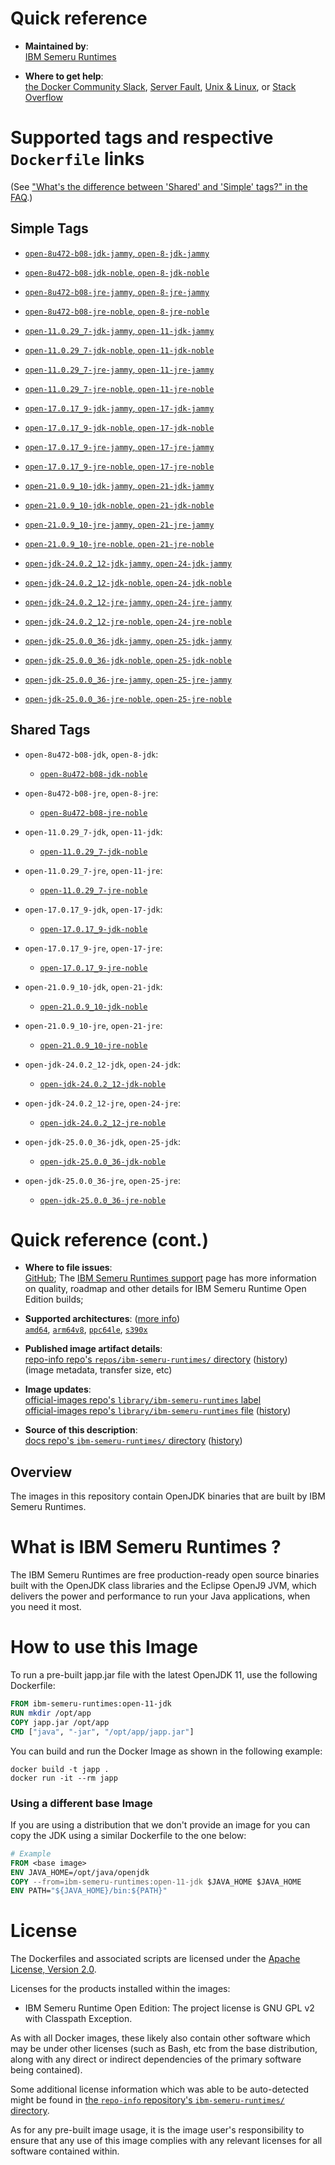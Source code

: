 <!--

********************************************************************************

WARNING:

    DO NOT EDIT "ibm-semeru-runtimes/README.md"

    IT IS AUTO-GENERATED

    (from the other files in "ibm-semeru-runtimes/" combined with a set of templates)

********************************************************************************

-->

# Quick reference

-	**Maintained by**:  
	[IBM Semeru Runtimes](https://github.com/ibmruntimes/semeru-containers)

-	**Where to get help**:  
	[the Docker Community Slack](https://dockr.ly/comm-slack), [Server Fault](https://serverfault.com/help/on-topic), [Unix & Linux](https://unix.stackexchange.com/help/on-topic), or [Stack Overflow](https://stackoverflow.com/help/on-topic)

# Supported tags and respective `Dockerfile` links

(See ["What's the difference between 'Shared' and 'Simple' tags?" in the FAQ](https://github.com/docker-library/faq#whats-the-difference-between-shared-and-simple-tags).)

## Simple Tags

-	[`open-8u472-b08-jdk-jammy`, `open-8-jdk-jammy`](https://github.com/ibmruntimes/semeru-containers/blob/723e64f39acf29f90b240c1fb50a09bc58bbc8a6/8/jdk/ubuntu/jammy/Dockerfile.open.releases.full)

-	[`open-8u472-b08-jdk-noble`, `open-8-jdk-noble`](https://github.com/ibmruntimes/semeru-containers/blob/723e64f39acf29f90b240c1fb50a09bc58bbc8a6/8/jdk/ubuntu/noble/Dockerfile.open.releases.full)

-	[`open-8u472-b08-jre-jammy`, `open-8-jre-jammy`](https://github.com/ibmruntimes/semeru-containers/blob/723e64f39acf29f90b240c1fb50a09bc58bbc8a6/8/jre/ubuntu/jammy/Dockerfile.open.releases.full)

-	[`open-8u472-b08-jre-noble`, `open-8-jre-noble`](https://github.com/ibmruntimes/semeru-containers/blob/723e64f39acf29f90b240c1fb50a09bc58bbc8a6/8/jre/ubuntu/noble/Dockerfile.open.releases.full)

-	[`open-11.0.29_7-jdk-jammy`, `open-11-jdk-jammy`](https://github.com/ibmruntimes/semeru-containers/blob/723e64f39acf29f90b240c1fb50a09bc58bbc8a6/11/jdk/ubuntu/jammy/Dockerfile.open.releases.full)

-	[`open-11.0.29_7-jdk-noble`, `open-11-jdk-noble`](https://github.com/ibmruntimes/semeru-containers/blob/723e64f39acf29f90b240c1fb50a09bc58bbc8a6/11/jdk/ubuntu/noble/Dockerfile.open.releases.full)

-	[`open-11.0.29_7-jre-jammy`, `open-11-jre-jammy`](https://github.com/ibmruntimes/semeru-containers/blob/723e64f39acf29f90b240c1fb50a09bc58bbc8a6/11/jre/ubuntu/jammy/Dockerfile.open.releases.full)

-	[`open-11.0.29_7-jre-noble`, `open-11-jre-noble`](https://github.com/ibmruntimes/semeru-containers/blob/723e64f39acf29f90b240c1fb50a09bc58bbc8a6/11/jre/ubuntu/noble/Dockerfile.open.releases.full)

-	[`open-17.0.17_9-jdk-jammy`, `open-17-jdk-jammy`](https://github.com/ibmruntimes/semeru-containers/blob/723e64f39acf29f90b240c1fb50a09bc58bbc8a6/17/jdk/ubuntu/jammy/Dockerfile.open.releases.full)

-	[`open-17.0.17_9-jdk-noble`, `open-17-jdk-noble`](https://github.com/ibmruntimes/semeru-containers/blob/723e64f39acf29f90b240c1fb50a09bc58bbc8a6/17/jdk/ubuntu/noble/Dockerfile.open.releases.full)

-	[`open-17.0.17_9-jre-jammy`, `open-17-jre-jammy`](https://github.com/ibmruntimes/semeru-containers/blob/723e64f39acf29f90b240c1fb50a09bc58bbc8a6/17/jre/ubuntu/jammy/Dockerfile.open.releases.full)

-	[`open-17.0.17_9-jre-noble`, `open-17-jre-noble`](https://github.com/ibmruntimes/semeru-containers/blob/723e64f39acf29f90b240c1fb50a09bc58bbc8a6/17/jre/ubuntu/noble/Dockerfile.open.releases.full)

-	[`open-21.0.9_10-jdk-jammy`, `open-21-jdk-jammy`](https://github.com/ibmruntimes/semeru-containers/blob/723e64f39acf29f90b240c1fb50a09bc58bbc8a6/21/jdk/ubuntu/jammy/Dockerfile.open.releases.full)

-	[`open-21.0.9_10-jdk-noble`, `open-21-jdk-noble`](https://github.com/ibmruntimes/semeru-containers/blob/723e64f39acf29f90b240c1fb50a09bc58bbc8a6/21/jdk/ubuntu/noble/Dockerfile.open.releases.full)

-	[`open-21.0.9_10-jre-jammy`, `open-21-jre-jammy`](https://github.com/ibmruntimes/semeru-containers/blob/723e64f39acf29f90b240c1fb50a09bc58bbc8a6/21/jre/ubuntu/jammy/Dockerfile.open.releases.full)

-	[`open-21.0.9_10-jre-noble`, `open-21-jre-noble`](https://github.com/ibmruntimes/semeru-containers/blob/723e64f39acf29f90b240c1fb50a09bc58bbc8a6/21/jre/ubuntu/noble/Dockerfile.open.releases.full)

-	[`open-jdk-24.0.2_12-jdk-jammy`, `open-24-jdk-jammy`](https://github.com/ibmruntimes/semeru-containers/blob/723e64f39acf29f90b240c1fb50a09bc58bbc8a6/24/jdk/ubuntu/jammy/Dockerfile.open.releases.full)

-	[`open-jdk-24.0.2_12-jdk-noble`, `open-24-jdk-noble`](https://github.com/ibmruntimes/semeru-containers/blob/723e64f39acf29f90b240c1fb50a09bc58bbc8a6/24/jdk/ubuntu/noble/Dockerfile.open.releases.full)

-	[`open-jdk-24.0.2_12-jre-jammy`, `open-24-jre-jammy`](https://github.com/ibmruntimes/semeru-containers/blob/723e64f39acf29f90b240c1fb50a09bc58bbc8a6/24/jre/ubuntu/jammy/Dockerfile.open.releases.full)

-	[`open-jdk-24.0.2_12-jre-noble`, `open-24-jre-noble`](https://github.com/ibmruntimes/semeru-containers/blob/723e64f39acf29f90b240c1fb50a09bc58bbc8a6/24/jre/ubuntu/noble/Dockerfile.open.releases.full)

-	[`open-jdk-25.0.0_36-jdk-jammy`, `open-25-jdk-jammy`](https://github.com/ibmruntimes/semeru-containers/blob/723e64f39acf29f90b240c1fb50a09bc58bbc8a6/25/jdk/ubuntu/jammy/Dockerfile.open.releases.full)

-	[`open-jdk-25.0.0_36-jdk-noble`, `open-25-jdk-noble`](https://github.com/ibmruntimes/semeru-containers/blob/723e64f39acf29f90b240c1fb50a09bc58bbc8a6/25/jdk/ubuntu/noble/Dockerfile.open.releases.full)

-	[`open-jdk-25.0.0_36-jre-jammy`, `open-25-jre-jammy`](https://github.com/ibmruntimes/semeru-containers/blob/723e64f39acf29f90b240c1fb50a09bc58bbc8a6/25/jre/ubuntu/jammy/Dockerfile.open.releases.full)

-	[`open-jdk-25.0.0_36-jre-noble`, `open-25-jre-noble`](https://github.com/ibmruntimes/semeru-containers/blob/723e64f39acf29f90b240c1fb50a09bc58bbc8a6/25/jre/ubuntu/noble/Dockerfile.open.releases.full)

## Shared Tags

-	`open-8u472-b08-jdk`, `open-8-jdk`:

	-	[`open-8u472-b08-jdk-noble`](https://github.com/ibmruntimes/semeru-containers/blob/723e64f39acf29f90b240c1fb50a09bc58bbc8a6/8/jdk/ubuntu/noble/Dockerfile.open.releases.full)

-	`open-8u472-b08-jre`, `open-8-jre`:

	-	[`open-8u472-b08-jre-noble`](https://github.com/ibmruntimes/semeru-containers/blob/723e64f39acf29f90b240c1fb50a09bc58bbc8a6/8/jre/ubuntu/noble/Dockerfile.open.releases.full)

-	`open-11.0.29_7-jdk`, `open-11-jdk`:

	-	[`open-11.0.29_7-jdk-noble`](https://github.com/ibmruntimes/semeru-containers/blob/723e64f39acf29f90b240c1fb50a09bc58bbc8a6/11/jdk/ubuntu/noble/Dockerfile.open.releases.full)

-	`open-11.0.29_7-jre`, `open-11-jre`:

	-	[`open-11.0.29_7-jre-noble`](https://github.com/ibmruntimes/semeru-containers/blob/723e64f39acf29f90b240c1fb50a09bc58bbc8a6/11/jre/ubuntu/noble/Dockerfile.open.releases.full)

-	`open-17.0.17_9-jdk`, `open-17-jdk`:

	-	[`open-17.0.17_9-jdk-noble`](https://github.com/ibmruntimes/semeru-containers/blob/723e64f39acf29f90b240c1fb50a09bc58bbc8a6/17/jdk/ubuntu/noble/Dockerfile.open.releases.full)

-	`open-17.0.17_9-jre`, `open-17-jre`:

	-	[`open-17.0.17_9-jre-noble`](https://github.com/ibmruntimes/semeru-containers/blob/723e64f39acf29f90b240c1fb50a09bc58bbc8a6/17/jre/ubuntu/noble/Dockerfile.open.releases.full)

-	`open-21.0.9_10-jdk`, `open-21-jdk`:

	-	[`open-21.0.9_10-jdk-noble`](https://github.com/ibmruntimes/semeru-containers/blob/723e64f39acf29f90b240c1fb50a09bc58bbc8a6/21/jdk/ubuntu/noble/Dockerfile.open.releases.full)

-	`open-21.0.9_10-jre`, `open-21-jre`:

	-	[`open-21.0.9_10-jre-noble`](https://github.com/ibmruntimes/semeru-containers/blob/723e64f39acf29f90b240c1fb50a09bc58bbc8a6/21/jre/ubuntu/noble/Dockerfile.open.releases.full)

-	`open-jdk-24.0.2_12-jdk`, `open-24-jdk`:

	-	[`open-jdk-24.0.2_12-jdk-noble`](https://github.com/ibmruntimes/semeru-containers/blob/723e64f39acf29f90b240c1fb50a09bc58bbc8a6/24/jdk/ubuntu/noble/Dockerfile.open.releases.full)

-	`open-jdk-24.0.2_12-jre`, `open-24-jre`:

	-	[`open-jdk-24.0.2_12-jre-noble`](https://github.com/ibmruntimes/semeru-containers/blob/723e64f39acf29f90b240c1fb50a09bc58bbc8a6/24/jre/ubuntu/noble/Dockerfile.open.releases.full)

-	`open-jdk-25.0.0_36-jdk`, `open-25-jdk`:

	-	[`open-jdk-25.0.0_36-jdk-noble`](https://github.com/ibmruntimes/semeru-containers/blob/723e64f39acf29f90b240c1fb50a09bc58bbc8a6/25/jdk/ubuntu/noble/Dockerfile.open.releases.full)

-	`open-jdk-25.0.0_36-jre`, `open-25-jre`:

	-	[`open-jdk-25.0.0_36-jre-noble`](https://github.com/ibmruntimes/semeru-containers/blob/723e64f39acf29f90b240c1fb50a09bc58bbc8a6/25/jre/ubuntu/noble/Dockerfile.open.releases.full)

# Quick reference (cont.)

-	**Where to file issues**:  
	[GitHub](https://github.com/ibmruntimes/Semeru-Runtimes/issues); The [IBM Semeru Runtimes support](https://ibm.com/semeru-runtimes) page has more information on quality, roadmap and other details for IBM Semeru Runtime Open Edition builds;

-	**Supported architectures**: ([more info](https://github.com/docker-library/official-images#architectures-other-than-amd64))  
	[`amd64`](https://hub.docker.com/r/amd64/ibm-semeru-runtimes/), [`arm64v8`](https://hub.docker.com/r/arm64v8/ibm-semeru-runtimes/), [`ppc64le`](https://hub.docker.com/r/ppc64le/ibm-semeru-runtimes/), [`s390x`](https://hub.docker.com/r/s390x/ibm-semeru-runtimes/)

-	**Published image artifact details**:  
	[repo-info repo's `repos/ibm-semeru-runtimes/` directory](https://github.com/docker-library/repo-info/blob/master/repos/ibm-semeru-runtimes) ([history](https://github.com/docker-library/repo-info/commits/master/repos/ibm-semeru-runtimes))  
	(image metadata, transfer size, etc)

-	**Image updates**:  
	[official-images repo's `library/ibm-semeru-runtimes` label](https://github.com/docker-library/official-images/issues?q=label%3Alibrary%2Fibm-semeru-runtimes)  
	[official-images repo's `library/ibm-semeru-runtimes` file](https://github.com/docker-library/official-images/blob/master/library/ibm-semeru-runtimes) ([history](https://github.com/docker-library/official-images/commits/master/library/ibm-semeru-runtimes))

-	**Source of this description**:  
	[docs repo's `ibm-semeru-runtimes/` directory](https://github.com/docker-library/docs/tree/master/ibm-semeru-runtimes) ([history](https://github.com/docker-library/docs/commits/master/ibm-semeru-runtimes))

## Overview

The images in this repository contain OpenJDK binaries that are built by IBM Semeru Runtimes.

# What is IBM Semeru Runtimes ?

The IBM Semeru Runtimes are free production-ready open source binaries built with the OpenJDK class libraries and the Eclipse OpenJ9 JVM, which delivers the power and performance to run your Java applications, when you need it most.

# How to use this Image

To run a pre-built japp.jar file with the latest OpenJDK 11, use the following Dockerfile:

```dockerfile
FROM ibm-semeru-runtimes:open-11-jdk
RUN mkdir /opt/app
COPY japp.jar /opt/app
CMD ["java", "-jar", "/opt/app/japp.jar"]
```

You can build and run the Docker Image as shown in the following example:

```console
docker build -t japp .
docker run -it --rm japp
```

### Using a different base Image

If you are using a distribution that we don't provide an image for you can copy the JDK using a similar Dockerfile to the one below:

```dockerfile
# Example
FROM <base image>
ENV JAVA_HOME=/opt/java/openjdk
COPY --from=ibm-semeru-runtimes:open-11-jdk $JAVA_HOME $JAVA_HOME
ENV PATH="${JAVA_HOME}/bin:${PATH}"
```

# License

The Dockerfiles and associated scripts are licensed under the [Apache License, Version 2.0](http://www.apache.org/licenses/LICENSE-2.0.html).

Licenses for the products installed within the images:

-	IBM Semeru Runtime Open Edition: The project license is GNU GPL v2 with Classpath Exception.

As with all Docker images, these likely also contain other software which may be under other licenses (such as Bash, etc from the base distribution, along with any direct or indirect dependencies of the primary software being contained).

Some additional license information which was able to be auto-detected might be found in [the `repo-info` repository's `ibm-semeru-runtimes/` directory](https://github.com/docker-library/repo-info/tree/master/repos/ibm-semeru-runtimes).

As for any pre-built image usage, it is the image user's responsibility to ensure that any use of this image complies with any relevant licenses for all software contained within.

